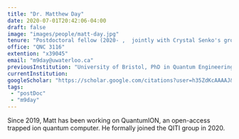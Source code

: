 ```yaml
---
title: "Dr. Matthew Day"
date: 2020-07-01T20:42:06-04:00
draft: false
image: "images/people/matt-day.jpg"
tenure: "Postdoctoral fellow (2020- ,  jointly with Crystal Senko's group)"
office: "QNC 3116"
extention: "x39045"
email: "m9day@uwaterloo.ca"
previousInstitution: "University of Bristol, PhD in Quantum Engineering (2014 – 2018)"
currentInstitution: 
googleScholar: "https://scholar.google.com/citations?user=h35ZdKcAAAAJ&hl=en"
tags:
 - "postDoc"
 - "m9day"
---
```


Since 2019, Matt has been working on QuantumION, an open-access trapped ion quantum computer. He formally joined the QITI group in 2020.
